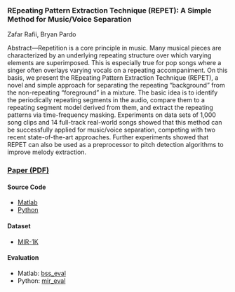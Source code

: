 ### REpeating Pattern Extraction Technique (REPET): A Simple Method for Music/Voice Separation
Zafar Rafii, Bryan Pardo

Abstract—Repetition is a core principle in music. Many musical pieces are characterized by an underlying repeating structure over which varying elements are superimposed. This is especially true for pop songs where a singer often overlays varying vocals on a repeating accompaniment. On this basis, we present the REpeating Pattern Extraction Technique (REPET), a novel and simple approach for separating the repeating “background” from the non-repeating “foreground” in a mixture. The basic idea is to identify the periodically repeating segments in the audio, compare them to a repeating segment model derived from them, and extract the repeating patterns via time-frequency masking. Experiments on data sets of 1,000 song clips and 14 full-track real-world songs showed that this method can be successfully applied for music/voice separation, competing with two recent state-of-the-art approaches. Further experiments showed that REPET can also be used as a preprocessor to pitch detection algorithms to improve melody extraction.

### [Paper (PDF)](http://www.zafarrafii.com/doc/Rafii-Pardo%20-%20REpeating%20Pattern%20Extraction%20Technique%20(REPET)%20A%20Simple%20Method%20for%20Music-Voice%20Separation%20-%20TALSP%202013.pdf)

#### Source Code

* [Matlab](http://www.zafarrafii.com/repet.html#Original_REPET_)
* [Python](https://github.com/interactiveaudiolab/nussl)

#### Dataset

* [MIR-1K](https://sites.google.com/site/unvoicedsoundseparation/mir-1k)

#### Evaluation

* Matlab: [bss_eval](http://bass-db.gforge.inria.fr/bss_eval/)
* Python: [mir_eval](https://github.com/craffel/mir_eval)
